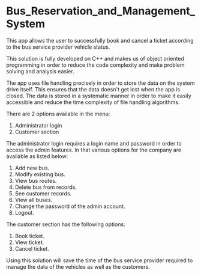 # Bus_Reservation_and_Management_System
This app allows the user to successfully book and cancel a ticket according to the bus service provider vehicle status.

This solution is fully developed on C++ and makes us of object oriented programming in order to reduce the code complexity and make problem solving and analysis easier.

The app uses file handling precisely in order to store the data on the system drive itself. This ensures that the data doesn't get lost when the app is closed.
The data is stored in a systematic manner in order to make it easily accessible and reduce the time complexity of file handling algorithms.

There are 2 options available in the menu:
1) Administrator login
2) Customer section

The administrator login requires a login name and password in order to access the admin features.
In that various options for the company are available as listed below:
1) Add new bus.
2) Modify existing bus.
3) View bus routes.
4) Delete bus from records.
5) See customer records.
6) View all buses.
7) Change the password of the admin account.
8) Logout.

The customer section has the following options:
1) Book ticket.
2) View ticket.
3) Cancel ticket.

Using this solution will save the time of the bus service provider required to manage the data of the vehicles as well as the customers.
